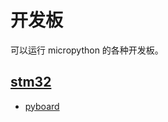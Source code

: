 # 开发板

可以运行 micropython 的各种开发板。

## [stm32](stm32/readme.md)
- [pyboard](stm32/pyboard/readme.md)


